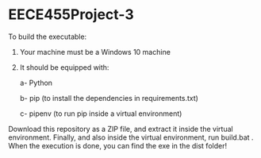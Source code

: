 # EECE455Project-3

To build the executable:
1) Your machine must be a Windows 10 machine
2) It should be equipped with:


   a- Python
   
   b- pip (to install the dependencies in requirements.txt)
   
   c- pipenv (to run pip inside a virtual environment)
   

Download this repository as a ZIP file, and extract it inside the virtual environment.
Finally, and also inside the virtual environment, run build.bat .
When the execution is done, you can find the exe in the dist folder!
